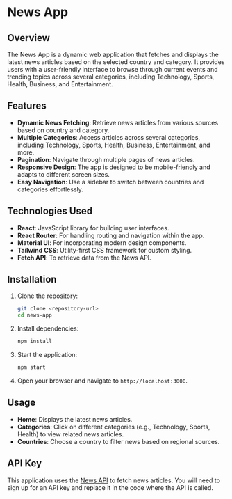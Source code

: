 # News App

## Overview

The News App is a dynamic web application that fetches and displays the latest news articles based on the selected country and category. It provides users with a user-friendly interface to browse through current events and trending topics across several categories, including Technology, Sports, Health, Business, and Entertainment.

## Features

- **Dynamic News Fetching**: Retrieve news articles from various sources based on country and category.
- **Multiple Categories**: Access articles across several categories, including Technology, Sports, Health, Business, Entertainment, and more.
- **Pagination**: Navigate through multiple pages of news articles.
- **Responsive Design**: The app is designed to be mobile-friendly and adapts to different screen sizes.
- **Easy Navigation**: Use a sidebar to switch between countries and categories effortlessly.

## Technologies Used

- **React**: JavaScript library for building user interfaces.
- **React Router**: For handling routing and navigation within the app.
- **Material UI**: For incorporating modern design components.
- **Tailwind CSS**: Utility-first CSS framework for custom styling.
- **Fetch API**: To retrieve data from the News API.

## Installation

1. Clone the repository:
   ```bash
   git clone <repository-url>
   cd news-app
   ```

2. Install dependencies:
   ```bash
   npm install
   ```

3. Start the application:
   ```bash
   npm start
   ```

4. Open your browser and navigate to `http://localhost:3000`.

## Usage

- **Home**: Displays the latest news articles.
- **Categories**: Click on different categories (e.g., Technology, Sports, Health) to view related news articles.
- **Countries**: Choose a country to filter news based on regional sources.

## API Key

This application uses the [News API](https://newsapi.org/) to fetch news articles. You will need to sign up for an API key and replace it in the code where the API is called.

